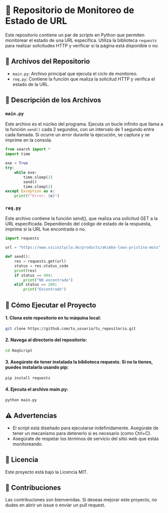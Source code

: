 # 🐍 Repositorio de Monitoreo de Estado de URL

Este repositorio contiene un par de scripts en Python que permiten monitorear el estado de una URL específica. Utiliza la biblioteca `requests` para realizar solicitudes HTTP y verificar si la página está disponible o no.

## 📁 Archivos del Repositorio

- `main.py`: Archivo principal que ejecuta el ciclo de monitoreo.
- `req.py`: Contiene la función que realiza la solicitud HTTP y verifica el estado de la URL.

## 📜 Descripción de los Archivos

### `main.py`

Este archivo es el núcleo del programa. Ejecuta un bucle infinito que llama a la función `send()` cada 2 segundos, con un intervalo de 1 segundo entre cada llamada. Si ocurre un error durante la ejecución, se captura y se imprime en la consola.

```python
from search import *
import time

exe = True
try:
    while exe:
        time.sleep(1)
        send()
        time.sleep(2)
except Exception as e:
    print(f"Error: {e}")
```
### `req.py`

Este archivo contiene la función send(), que realiza una solicitud GET a la URL especificada. Dependiendo del código de estado de la respuesta, imprime si la URL fue encontrada o no.

```python
import requests

url = "https://www.vicinityclo.de/products/akimbo-lows-pristina-moss"

def send():
    res = requests.get(url)
    status = res.status_code
    print(res)
    if status == 404:
        print("NO encontrado")
    elif status == 200:
        print("Encontrado")
```
## 🚀 Cómo Ejecutar el Proyecto
#### 1. Clona este repositorio en tu máquina local:
```bash
git clone https://github.com/tu_usuario/tu_repositorio.git
```
#### 2. Navega al directorio del repositorio:
```bash
cd ReqScript
```
#### 3. Asegúrate de tener instalada la biblioteca requests. Si no la tienes, puedes instalarla usando pip:
```bash
pip install requests
```
#### 4. Ejecuta el archivo main.py:
```bash
python main.py
```

## ⚠️ Advertencias
- El script está diseñado para ejecutarse indefinidamente. Asegúrate de tener un mecanismo para detenerlo si es necesario (como Ctrl+C).
- Asegúrate de respetar los términos de servicio del sitio web que estás monitoreando.

## 📄 Licencia
Este proyecto está bajo la Licencia MIT.

## 🤝 Contribuciones
Las contribuciones son bienvenidas. Si deseas mejorar este proyecto, no dudes en abrir un issue o enviar un pull request.
